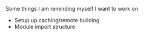 Some things I am reminding myself I want to work on

* Setup up caching/remote building
* Module import structure
